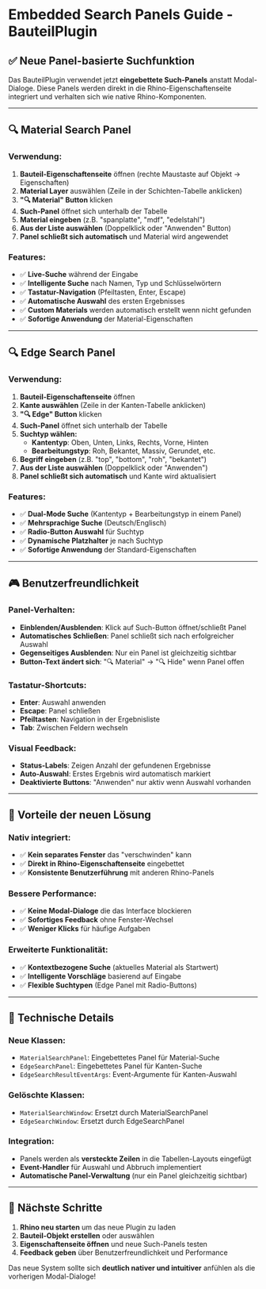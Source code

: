 # Embedded Search Panels Guide - BauteilPlugin

## ✅ **Neue Panel-basierte Suchfunktion**

Das BauteilPlugin verwendet jetzt **eingebettete Such-Panels** anstatt Modal-Dialoge. Diese Panels werden direkt in die Rhino-Eigenschaftenseite integriert und verhalten sich wie native Rhino-Komponenten.

---

## **🔍 Material Search Panel**

### **Verwendung:**
1. **Bauteil-Eigenschaftenseite** öffnen (rechte Maustaste auf Objekt → Eigenschaften)
2. **Material Layer** auswählen (Zeile in der Schichten-Tabelle anklicken)
3. **"🔍 Material" Button** klicken
4. **Such-Panel** öffnet sich unterhalb der Tabelle
5. **Material eingeben** (z.B. "spanplatte", "mdf", "edelstahl")
6. **Aus der Liste auswählen** (Doppelklick oder "Anwenden" Button)
7. **Panel schließt sich automatisch** und Material wird angewendet

### **Features:**
- ✅ **Live-Suche** während der Eingabe
- ✅ **Intelligente Suche** nach Namen, Typ und Schlüsselwörtern
- ✅ **Tastatur-Navigation** (Pfeiltasten, Enter, Escape)
- ✅ **Automatische Auswahl** des ersten Ergebnisses
- ✅ **Custom Materials** werden automatisch erstellt wenn nicht gefunden
- ✅ **Sofortige Anwendung** der Material-Eigenschaften

---

## **🔍 Edge Search Panel**

### **Verwendung:**
1. **Bauteil-Eigenschaftenseite** öffnen
2. **Kante auswählen** (Zeile in der Kanten-Tabelle anklicken)
3. **"🔍 Edge" Button** klicken
4. **Such-Panel** öffnet sich unterhalb der Tabelle
5. **Suchtyp wählen:**
   - **Kantentyp**: Oben, Unten, Links, Rechts, Vorne, Hinten
   - **Bearbeitungstyp**: Roh, Bekantet, Massiv, Gerundet, etc.
6. **Begriff eingeben** (z.B. "top", "bottom", "roh", "bekantet")
7. **Aus der Liste auswählen** (Doppelklick oder "Anwenden")
8. **Panel schließt sich automatisch** und Kante wird aktualisiert

### **Features:**
- ✅ **Dual-Mode Suche** (Kantentyp + Bearbeitungstyp in einem Panel)
- ✅ **Mehrsprachige Suche** (Deutsch/Englisch)
- ✅ **Radio-Button Auswahl** für Suchtyp
- ✅ **Dynamische Platzhalter** je nach Suchtyp
- ✅ **Sofortige Anwendung** der Standard-Eigenschaften

---

## **🎮 Benutzerfreundlichkeit**

### **Panel-Verhalten:**
- **Einblenden/Ausblenden**: Klick auf Such-Button öffnet/schließt Panel
- **Automatisches Schließen**: Panel schließt sich nach erfolgreicher Auswahl
- **Gegenseitiges Ausblenden**: Nur ein Panel ist gleichzeitig sichtbar
- **Button-Text ändert sich**: "🔍 Material" → "🔍 Hide" wenn Panel offen

### **Tastatur-Shortcuts:**
- **Enter**: Auswahl anwenden
- **Escape**: Panel schließen
- **Pfeiltasten**: Navigation in der Ergebnisliste
- **Tab**: Zwischen Feldern wechseln

### **Visual Feedback:**
- **Status-Labels**: Zeigen Anzahl der gefundenen Ergebnisse
- **Auto-Auswahl**: Erstes Ergebnis wird automatisch markiert
- **Deaktivierte Buttons**: "Anwenden" nur aktiv wenn Auswahl vorhanden

---

## **🚀 Vorteile der neuen Lösung**

### **Nativ integriert:**
- ✅ **Kein separates Fenster** das "verschwinden" kann
- ✅ **Direkt in Rhino-Eigenschaftenseite** eingebettet
- ✅ **Konsistente Benutzerführung** mit anderen Rhino-Panels

### **Bessere Performance:**
- ✅ **Keine Modal-Dialoge** die das Interface blockieren
- ✅ **Sofortiges Feedback** ohne Fenster-Wechsel
- ✅ **Weniger Klicks** für häufige Aufgaben

### **Erweiterte Funktionalität:**
- ✅ **Kontextbezogene Suche** (aktuelles Material als Startwert)
- ✅ **Intelligente Vorschläge** basierend auf Eingabe
- ✅ **Flexible Suchtypen** (Edge Panel mit Radio-Buttons)

---

## **🔧 Technische Details**

### **Neue Klassen:**
- `MaterialSearchPanel`: Eingebettetes Panel für Material-Suche
- `EdgeSearchPanel`: Eingebettetes Panel für Kanten-Suche
- `EdgeSearchResultEventArgs`: Event-Argumente für Kanten-Auswahl

### **Gelöschte Klassen:**
- `MaterialSearchWindow`: Ersetzt durch MaterialSearchPanel
- `EdgeSearchWindow`: Ersetzt durch EdgeSearchPanel

### **Integration:**
- Panels werden als **versteckte Zeilen** in die Tabellen-Layouts eingefügt
- **Event-Handler** für Auswahl und Abbruch implementiert
- **Automatische Panel-Verwaltung** (nur ein Panel gleichzeitig sichtbar)

---

## **🎯 Nächste Schritte**

1. **Rhino neu starten** um das neue Plugin zu laden
2. **Bauteil-Objekt erstellen** oder auswählen
3. **Eigenschaftenseite öffnen** und neue Such-Panels testen
4. **Feedback geben** über Benutzerfreundlichkeit und Performance

Das neue System sollte sich **deutlich nativer und intuitiver** anfühlen als die vorherigen Modal-Dialoge! 